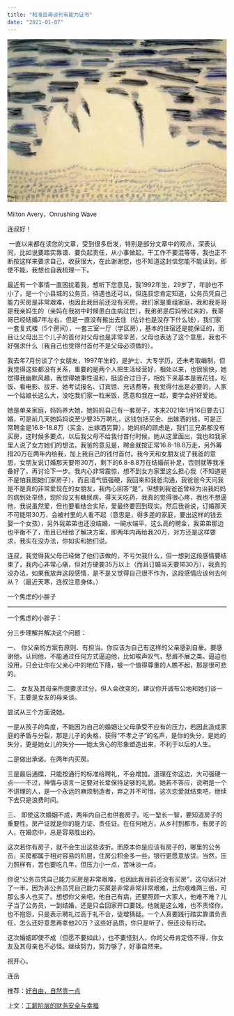 ```yaml
---
title: "和准岳母谈判有能力证书"
date: "2021-01-07"
---
```


![连岳文章](images/连岳文章picture-5.jpg)

Milton Avery，Onrushing Wave

  

连叔好！

  

 一直以来都在读您的文章，受到很多启发，特别是部分文章中的观点，深表认同，比如说要踏实靠谱、要负起责任，从小事做起，干工作不要混等等，我也正不断按这样来要求自己，收获很大，在此谢谢您，也不知道这封信您能不能读到，即使不能，我想也自我梳理一下。

  

最近有一个事情一直困扰着我，想听下您意见，我1992年生，29岁了，年龄也不小了，是一个小县城的公务员，待遇也还可以，但连叔您肯定知道，公务员凭自己能力买房是非常艰难，也因此我目前还没有买房。我们家是重组家庭，我和我哥哥是我亲妈生的（亲妈在我初中时候患白血病过世），我弟弟是后妈带过来的，我哥哥已经结婚7年左右，但是一直没有搬出去住（估计也是没存下什么钱），我们家一套复式楼（5个房间），一套三室一厅（学区房），基本的住宿还是能保证的，而且让父母出三个儿子的首付对父母也是非常辛苦，父母也表达了这个意思，我也不好强求什么（我自己也觉得付首付不是父母必须做的）。

  

我去年7月份谈了个女朋友，1997年生的，是护士、大专学历，还未考取编制，但我觉得这些都没有关系，重要的是两个人把生活经营好，相处以来，也很愉快，她觉得我幽默风趣，我觉得她秉性温和，挺适合过日子，相处下来基本是我花钱，吃饭、看电影、拔牙、她考试报名、订宾馆、充话费等，我觉得付出是必要的，人家一个姑娘长这么大，没吃我们家一粒米饭，愿意和我在一起，要学会好好爱她。

  

她是单亲家庭，妈妈养大她，她妈妈自己有一套房子，本来2021年1月16日要去订婚，可是前几天她妈妈说至少要35万聘礼，这钱包括买金、出嫁酒的钱，可是正常聘金是16.8-18.8万（买金、出嫁酒另算），她妈妈的顾虑是，我们三兄弟都没有买房，这时候多要点，以后我父母不给我付首付时候，她从这里面出，我也和我家里人说了女方她们的想法，我爸的意见是，聘金就按正常16.8-18.8万走，另外筹措20万在两年内给我，加上我自己的钱付首付。我今天和女朋友说了我爸的意思，女朋友说订婚那天要带30万，剩下的6.8-8.8万在结婚前补足，否则就等我准备好了，再讨论下一步。我内心非常震惊，想不到女方家里这么担心我（不知道是不是怕我图她们家房子），而且语气很强硬，我回来和我爸沟通，我爸爸今天问我是不是真的非常爱现在的女朋友，我内心回答“是”，但想到我爸爸曾经为治我妈妈的病到处举债，现阶段又有糖尿病，得天天吃药，我真的觉得很心疼，我也不想逼他，我说虽然爱，但也要看结合实际，爱最终要回到现实。然后我爸说，订婚那天不可能带30万，会被村里的人看不起（意思是，得多差的家庭，要出这样的钱去娶一个女孩），另外我弟弟也还没结婚，一碗水端平，这么高的聘金，我弟弟那边也平衡不了，而且已经给了解决方案，即两年内再给我20万，对方还是这样要求，我实在没办法，你如实和她们说。

  

连叔，我觉得我父母已经做了他们该做的，不亏欠我什么，但一想到这段感情要结束了，我内心非常心痛，但对方硬要35万以上（而且订婚当天要带30万），我真的没办法，如果我放弃这段感情，是不是又觉得自己很不作为，这段感情应该何去何从？（最近天寒，连叔注意身体。）

一个焦虑的小胖子

  

* * *

  

一个焦虑的小胖子：

  

分三步理解并解决这个问题：

  

一、 你父亲的方案有原则、有担当。你应该为自己有这样的父亲感到自豪。要感谢他，认同他，不能通过任何方式逼迫他，比如唉声叹气，愁眉不展之类。逼迫也没用，只会让你在父亲心中的地位下降，被一个值得尊重的人瞧不起，那是很可悲的。

  

二、 女友及其母亲所提要求过分，但人会改变的，建议你开诚布公地和她们谈一下，主要是女友的母亲谈。

  

尝试从三个方面说她。

  

一是从孩子的角度，不能因为自己的婚姻让父母承受不应有的压力，若因此造成家庭的矛盾与分裂，那是儿子的失格，获得“不孝之子”的名声，是你的失分，是她的失分，更是她女儿的失分——她太贪心的形象塑造出来，不利于以后的人生。

  

二是做出承诺。在两年内买房。

  

三是最后通牒，只能按通行的标准给聘礼，不会增加。道理在你这边，大可强硬一点——不过，神情与语言一定要对长辈保持足够的礼貌。她若不答应，说明是一个不讲理的人，是一个永远的麻烦制造者，弃之并不可惜。这次恋爱就结束吧，继续下去只是浪费时间。

  

三、 即使这次婚姻不成，两年内自己也供套房子。吃一堑长一智，要知道房子的重要性。房产证就是你的能力证、责任证。在任何地方，从乡村到都市，有房子的人，在婚恋中，总是容易胜出的。

  

这次若你有房子，就不会生出这些波折。而原本你是应该有房子的，哪里的公务员，买房都属于相对容易的阶层，住房公积金多一些，银行更愿意放贷。当然，压力照样有，苦也要吃几年，但压力小一点，苦味淡一点。

  

你说“公务员凭自己能力买房是非常艰难，也因此我目前还没有买房”，这句话只对了一半，因为非公务员凭自己能力买房是非常非常非常艰难，比你艰难两三倍，可那么多人也买了。想想你父亲吧，他自己有病，还要照顾一大家人，他难不难？儿子当了公务员，一到结婚，还是只会回家开口要钱。他就是这么难，也不责怪你，也不抱怨，只是表示聘礼过高于礼不合，徒增猜疑。一个人真要践行踏实靠谱负责任，怎么还好意思再拿他20万？这些好品质，你只是听了，但还没有行动。

  

这次婚姻即使不成（但愿不要如此），也不要怪别人，你的父母肯定怪不得，你女友及其母亲也不必怪。继续努力，努力够了，好事自然来。

  

祝开心。

  

连岳

  

推荐：[好自由，自然贵一点](http://mp.weixin.qq.com/s?__biz=MjM5NDU0Mjk2MQ==&mid=2651632281&idx=1&sn=c03588a578c8e6fa48bc6feb8fe53cd1&chksm=bd7e36878a09bf91f7e478dcba7362eb4bded2ee30e8a08202adee3a6bdae88b375a0719f7bf&scene=21#wechat_redirect)  

上文：[工薪阶层的财务安全与幸福](http://mp.weixin.qq.com/s?__biz=MjM5NDU0Mjk2MQ==&mid=2651672157&idx=1&sn=501ea311930371644be410222723adad&chksm=bd7fca438a084355de4771fb611e8def781c1e04308e98095825546aba113c1f84a8bc102fe8&scene=21#wechat_redirect)
